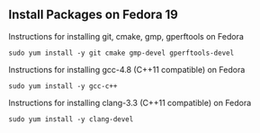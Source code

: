 Install Packages on Fedora 19
-----------------------------

Instructions for installing git, cmake, gmp, gperftools on Fedora

    sudo yum install -y git cmake gmp-devel gperftools-devel

Instructions for installing gcc-4.8 (C++11 compatible) on Fedora

    sudo yum install -y gcc-c++

Instructions for installing clang-3.3 (C++11 compatible) on Fedora

    sudo yum install -y clang-devel
